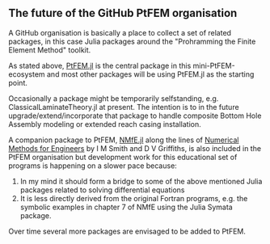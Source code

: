 ## The future of the GitHub PtFEM organisation

A GitHub organisation is basically a place to collect a set of related packages, in this case Julia packages around the "Prohramming the Finite Element Method" toolkit.

As stated above,  [PtFEM.jl](https://github.com/goedman/PtFEM.jl) is the central package in this mini-PtFEM-ecosystem and most other packages will be using PtFEM.jl as the starting point. 

Occasionally a package might be temporarily selfstanding, e.g. ClassicalLaminateTheory.jl at present. The intention is to in the future upgrade/extend/incorporate that package to handle composite Bottom Hole Assembly modeling or extended reach casing installation.

A companion package to PtFEM, [NMfE.jl](https://github.com/goedman/NMfE.jl) along the lines of [Numerical Methods for Engineers](https://www.crcpress.com/Numerical-Methods-for-Engineers-Second-Edition/Griffiths-Smith/p/book/9781584884019) by I M Smith and D V Griffiths, is also included in the PtFEM organisation but development work for this educational set of programs is happening on a slower pace because:
1. In my mind it should form a bridge to some of the above mentioned Julia packages related to solving differential equations
2. It is less directly derived from the original Fortran programs, e.g. the symbolic examples in chapter 7 of NMfE using the Julia Symata package.

Over time several more packages are envisaged to be added to PtFEM.

